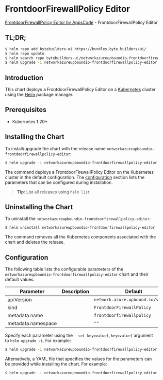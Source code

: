 # FrontdoorFirewallPolicy Editor

[FrontdoorFirewallPolicy Editor by AppsCode](https://byte.builders) - FrontdoorFirewallPolicy Editor

## TL;DR;

```bash
$ helm repo add bytebuilders-ui https://bundles.byte.builders/ui/
$ helm repo update
$ helm search repo bytebuilders-ui/networkazureupboundio-frontdoorfirewallpolicy-editor --version=v0.4.18
$ helm upgrade -i networkazureupboundio-frontdoorfirewallpolicy-editor bytebuilders-ui/networkazureupboundio-frontdoorfirewallpolicy-editor -n default --create-namespace --version=v0.4.18
```

## Introduction

This chart deploys a FrontdoorFirewallPolicy Editor on a [Kubernetes](http://kubernetes.io) cluster using the [Helm](https://helm.sh) package manager.

## Prerequisites

- Kubernetes 1.20+

## Installing the Chart

To install/upgrade the chart with the release name `networkazureupboundio-frontdoorfirewallpolicy-editor`:

```bash
$ helm upgrade -i networkazureupboundio-frontdoorfirewallpolicy-editor bytebuilders-ui/networkazureupboundio-frontdoorfirewallpolicy-editor -n default --create-namespace --version=v0.4.18
```

The command deploys a FrontdoorFirewallPolicy Editor on the Kubernetes cluster in the default configuration. The [configuration](#configuration) section lists the parameters that can be configured during installation.

> **Tip**: List all releases using `helm list`

## Uninstalling the Chart

To uninstall the `networkazureupboundio-frontdoorfirewallpolicy-editor`:

```bash
$ helm uninstall networkazureupboundio-frontdoorfirewallpolicy-editor -n default
```

The command removes all the Kubernetes components associated with the chart and deletes the release.

## Configuration

The following table lists the configurable parameters of the `networkazureupboundio-frontdoorfirewallpolicy-editor` chart and their default values.

|     Parameter      | Description |                    Default                    |
|--------------------|-------------|-----------------------------------------------|
| apiVersion         |             | <code>network.azure.upbound.io/v1beta1</code> |
| kind               |             | <code>FrontdoorFirewallPolicy</code>          |
| metadata.name      |             | <code>frontdoorfirewallpolicy</code>          |
| metadata.namespace |             | <code>""</code>                               |


Specify each parameter using the `--set key=value[,key=value]` argument to `helm upgrade -i`. For example:

```bash
$ helm upgrade -i networkazureupboundio-frontdoorfirewallpolicy-editor bytebuilders-ui/networkazureupboundio-frontdoorfirewallpolicy-editor -n default --create-namespace --version=v0.4.18 --set apiVersion=network.azure.upbound.io/v1beta1
```

Alternatively, a YAML file that specifies the values for the parameters can be provided while
installing the chart. For example:

```bash
$ helm upgrade -i networkazureupboundio-frontdoorfirewallpolicy-editor bytebuilders-ui/networkazureupboundio-frontdoorfirewallpolicy-editor -n default --create-namespace --version=v0.4.18 --values values.yaml
```
